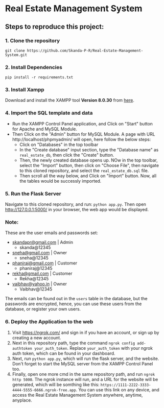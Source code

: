# Real Estate Management System

## Steps to reproduce this project:
### 1. Clone the repository
```git clone https://github.com/Skanda-P-R/Real-Estate-Management-System.git```

### 2. Install Dependencies
```pip install -r requirements.txt```

### 3. Install Xampp
Download and install the XAMPP tool **Version 8.0.30** from [here](https://www.apachefriends.org/download.html).

### 4. Import the SQL template and data
- Run the XAMPP Control Panel application, and Click on "Start" button for Apache and MySQL Module.
- Then Click on the "Admin" button for MySQL Module. A page with URL http://localhost/phpmyadmin/ will open, here follow the below steps:
  - Click on "Databases" in the top toolbar
  - In the "Create database" input section, type the "Database name" as ```real_estate_db```, then click the "Create" button.
  - Then, the newly created database opens up. NOw in the top toolbar, select the "Import" button, then click on "Choose File", then navigate to this cloned repository, and select the ```real_estate_db.sql``` file.
  - Then scroll all the way below, and Click on "Import" button. Now, all the tables would be successly imported.

### 5. Run the Flask Server
Navigate to this cloned repository, and run: ```python app.py```. Then open http://127.0.0.1:5000/ in your browser, the web app would be displayed.

### Note:
These are the user emails and passwords set:
- skandapr@gmail.com | Admin
  - skanda@12345
- sneha@gmail.com | Owner
  - sneha@12345
- phaniraj@gmail.com | Customer
  - phaniraj@12345
- rekha@gmail.com | Customer
  - Rekha@12345
- vaibhav@yahoo.in | Owner
  - Vaibhav@12345

The emails can be found out in the ```users``` table in the database, but the passwords are encrypted, hence, you can use these users from the database, or register your own users.

### 6. Deploy the Application to the web
1. Visit https://ngrok.com/ and sign in if you have an account, or sign up by creating a new account.
2. Next in this repository path, type the command ```ngrok config add-authtoken your_auth_token```. Replace ```your_auth_token``` with your ngrok auth token, which can be found in your dashboard.
3. Next, run ```python app.py```, which will run the flask server, and the website. Don't forget to start the MySQL server from the XAMPP Control Panel too.
4. Finally, open one more cmd in the same repository path, and run ```ngrok http 5000```. The ngrok instance will run, and a URL for the website will be generated, which will be somthing like this: ```https://1111-2222-3333-4444-5555-6666.ngrok-free.app```. You can use this link on any device, and access the Real Estate Management System anywhere, anytime, anyplace.
